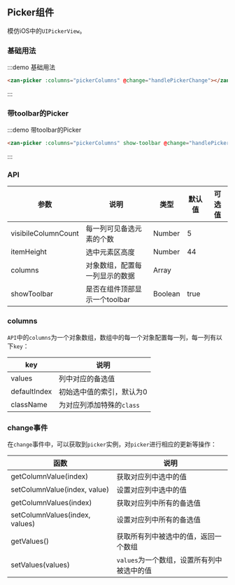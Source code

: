 <script>
const citys = {
  '浙江': ['杭州', '宁波', '温州', '嘉兴', '湖州', '绍兴', '金华', '衢州', '舟山', '台州', '丽水'],
  '福建': ['福州', '厦门', '莆田', '三明', '泉州', '漳州', '南平', '龙岩', '宁德'],
  '湖南': ['长沙', '株洲', '湘潭', '衡阳', '邵阳', '岳阳', '常德', '张家界', '益阳', '郴州', '永州', '怀化', '娄底', '湘西土家族苗族自治州']
};

export default {
  data() {
    return {
      pickerColumns: [
        {
          values: Object.keys(citys),
          className: 'column1'
        },
        {
          values: ['杭州', '宁波', '温州', '嘉兴', '湖州', '绍兴', '金华', '衢州', '舟山', '台州', '丽水'],
          className: 'column2'
        }
      ]
    };
  },

  methods: {
    handlePickerChange(picker, values) {
      picker.setColumnValues(1, citys[values[0]]);
    },
    handlePickerCancel() {
      alert('picker cancel');
    },
    handlePickerConfirm() {
      alert('picker confirm');
    }
  }
};
</script>

## Picker组件

模仿iOS中的`UIPickerView`。

### 基础用法

:::demo 基础用法
```html
<zan-picker :columns="pickerColumns" @change="handlePickerChange"></zan-picker>
```
:::

### 带toolbar的Picker

:::demo 带toolbar的Picker
```html
<zan-picker :columns="pickerColumns" show-toolbar @change="handlePickerChange" @cancel="handlePickerCancel" @confirm="handlePickerConfirm"></zan-picker>
```
:::

### API

| 参数       | 说明      | 类型       | 默认值       | 可选值       |
|-----------|-----------|-----------|-------------|-------------|
| visibileColumnCount | 每一列可见备选元素的个数 | Number  | 5 |   |
| itemHeight | 选中元素区高度 | Number  | 44 |   |
| columns | 对象数组，配置每一列显示的数据 | Array  |  |   |
| showToolbar | 是否在组件顶部显示一个toolbar | Boolean  | true |   |

### columns

`API`中的`columns`为一个对象数组，数组中的每一个对象配置每一列，每一列有以下`key`：

| key       | 说明      |
|-----------|-----------|
| values | 列中对应的备选值 |
| defaultIndex | 初始选中值的索引，默认为0 |
| className | 为对应列添加特殊的`class` |

### change事件

在`change`事件中，可以获取到`picker`实例，对`picker`进行相应的更新等操作：

| 函数       | 说明      |
|-----------|-----------|
| getColumnValue(index) | 获取对应列中选中的值 |
| setColumnValue(index, value) | 设置对应列中选中的值 |
| getColumnValues(index) | 获取对应列中所有的备选值 |
| setColumnValues(index, values) | 设置对应列中所有的备选值 |
| getValues() | 获取所有列中被选中的值，返回一个数组 |
| setValues(values) | `values`为一个数组，设置所有列中被选中的值 |
